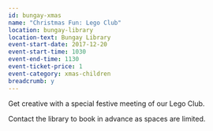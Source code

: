 ```yaml
---
id: bungay-xmas
name: "Christmas Fun: Lego Club"
location: bungay-library
location-text: Bungay Library
event-start-date: 2017-12-20
event-start-time: 1030
event-end-time: 1130
event-ticket-price: 1
event-category: xmas-children
breadcrumb: y
---
```


Get creative with a special festive meeting of our Lego Club.

Contact the library to book in advance as spaces are limited.
